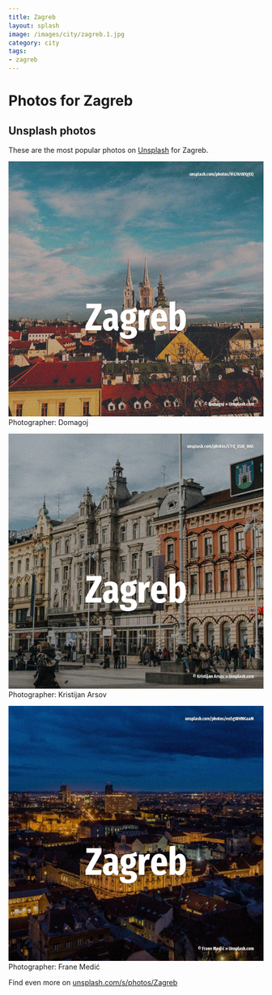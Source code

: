 ```yaml
---
title: Zagreb
layout: splash
image: /images/city/zagreb.1.jpg
category: city
tags:
- zagreb
---
```

# Photos for Zagreb
 
## Unsplash photos
These are the most popular photos on [Unsplash](https://unsplash.com) for Zagreb.
 
![Zagreb](/images/city/zagreb.1.jpg)
Photographer:  Domagoj
 
![Zagreb](/images/city/zagreb.2.jpg)
Photographer:  Kristijan Arsov
 
![Zagreb](/images/city/zagreb.3.jpg)
Photographer:  Frane Medić
 
Find even more on [unsplash.com/s/photos/Zagreb](https://unsplash.com/s/photos/Zagreb)
 
